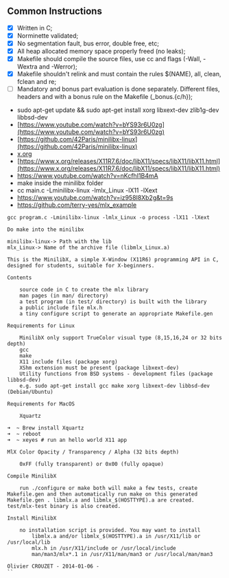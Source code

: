 ## Common Instructions
- [x] Written in C;
- [x] Norminette validated;
- [x] No segmentation fault, bus error, double free, etc;
- [x] All heap allocated memory space properly freed (no leaks);
- [x] Makefile should compile the source files, use cc and flags (-Wall, -Wextra and -Werror);
- [x] Makefile shouldn't relink and must contain the rules $(NAME), all, clean, fclean and re;
- [ ] Mandatory and bonus part evaluation is done separately. Different files, headers and with a bonus rule on the Makefile (_bonus.{c/h});

- sudo apt-get update && sudo apt-get install xorg libxext-dev zlib1g-dev libbsd-dev
- [https://www.youtube.com/watch?v=bYS93r6U0zg](https://www.youtube.com/watch?v=bYS93r6U0zg)
- [https://github.com/42Paris/minilibx-linux](https://github.com/42Paris/minilibx-linux)
- [x.org](https://www.x.org/wiki/)
- [https://www.x.org/releases/X11R7.6/doc/libX11/specs/libX11/libX11.html](https://www.x.org/releases/X11R7.6/doc/libX11/specs/libX11/libX11.html)
- https://www.youtube.com/watch?v=nKcfhI1B4mA
- make inside the minilibx folder
- cc main.c -Lminilibx-linux -lmlx_Linux -lX11 -lXext
- https://www.youtube.com/watch?v=iz958I8Xb2g&t=9s
- https://github.com/terry-yes/mlx_example

```
gcc program.c -Lminilibx-linux -lmlx_Linux -o process -lX11 -lXext

Do make into the minilibx

minilibx-linux-> Path with the lib
mlx_Linux-> Name of the archive file (libmlx_Linux.a)
```

```
This is the MinilibX, a simple X-Window (X11R6) programming API in C, designed for students, suitable for X-beginners.

Contents

    source code in C to create the mlx library
    man pages (in man/ directory)
    a test program (in test/ directory) is built with the library
    a public include file mlx.h
    a tiny configure script to generate an appropriate Makefile.gen

Requirements for Linux

    MinilibX only support TrueColor visual type (8,15,16,24 or 32 bits depth)
    gcc
    make
    X11 include files (package xorg)
    XShm extension must be present (package libxext-dev)
    Utility functions from BSD systems - development files (package libbsd-dev)
    e.g. sudo apt-get install gcc make xorg libxext-dev libbsd-dev (Debian/Ubuntu)

Requirements for MacOS

    Xquartz

➜  ~ Brew install Xquartz
➜  ~ reboot
➜  ~ xeyes # run an hello world X11 app

MlX Color Opacity / Transparency / Alpha (32 bits depth)

    0xFF (fully transparent) or 0x00 (fully opaque)

Compile MinilibX

    run ./configure or make both will make a few tests, create Makefile.gen and then automatically run make on this generated Makefile.gen . libmlx.a and libmlx_$(HOSTTYPE).a are created. test/mlx-test binary is also created.

Install MinilibX

    no installation script is provided. You may want to install
        libmlx.a and/or libmlx_$(HOSTTYPE).a in /usr/X11/lib or /usr/local/lib
        mlx.h in /usr/X11/include or /usr/local/include
        man/man3/mlx*.1 in /usr/X11/man/man3 or /usr/local/man/man3

Olivier CROUZET - 2014-01-06 -
``